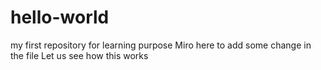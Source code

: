 # hello-world
my first repository for learning purpose
Miro here to add some change in the file
Let us see how this works
